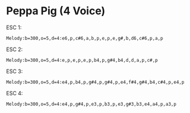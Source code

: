 # Peppa Pig (4 Voice)

ESC 1:
```
Melody:b=300,o=5,d=4:e6,p,c#6,a,b,p,e,p,e,g#,b,d6,c#6,p,a,p
```
ESC 2:
```
Melody:b=300,o=5,d=4:e,p,e,p,e,p,b4,p,g#4,b4,d,d,a,p,c#,p
```
ESC 3:
```
Melody:b=300,o=5,d=4:e4,p,b4,p,g#4,p,g#4,p,e4,f#4,g#4,b4,c#4,p,e4,p
```
ESC 4:
```
Melody:b=300,o=5,d=4:e4,p,g#4,p,e3,p,b3,p,e3,g#3,b3,e4,a4,p,a3,p
```

